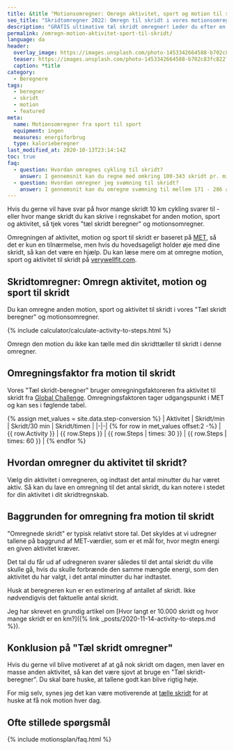 ```yaml
---
title: &title "Motionsomregner: Omregn aktivitet, sport og motion til skridt 🚴‍♀️ ⇒ 🚶‍♀️"
seo_title: "Skridtomregner 2022: Omregn til skridt i vores motionsomregner"
description: "GRATIS ultimative tæl skridt omregner! Leder du efter en motionsomregner? Her kan du lave en omregning fra din aktivitet, motion og sport til antal skridt!"
permalink: /omregn-motion-aktivitet-sport-til-skridt/
language: da
header:
  overlay_image: https://images.unsplash.com/photo-1453342664588-b702c83fc822?ixlib=rb-1.2.1&auto=format&fit=crop&h=630&w=1200&q=60
  teaser: https://images.unsplash.com/photo-1453342664588-b702c83fc822?ixlib=rb-1.2.1&auto=format&fit=crop&h=300&w=400&q=10
  caption: *title
category:
  - Beregnere
tags:
  - beregner
  - skridt
  - motion
  - featured
meta:
  name: Motionsomregner fra sport til sport
  equipment: ingen
  measures: energiforbrug
  type: kalorieberegner
last_modified_at: 2020-10-13T23:14:14Z
toc: true
faq:
  - question: Hvordan omregnes cykling til skridt?
    answer: I gennemsnit kan du regne med omkring 100-343 skridt pr. minut du cykler alt efter, hvor hurtigt du cykler. Se mere i omregningstabellen.
  - question: Hvordan omregner jeg svømning til skridt?
    answer: I gennemsnit kan du omregne svømning til mellem 171 - 286 alt efter, hvor hurtigt du svømmer. Se tabellen med omregningsfaktor mellem sport og aktivitet.
---
```


Hvis du gerne vil have svar på hvor mange skridt 10 km cykling svarer til - eller hvor mange skridt du kan skrive i regnskabet for anden motion, sport og aktivitet, så tjek vores "tæl skridt beregner" og motionsomregner.

Omregningen af aktivitet, motion og sport til skridt er baseret på [MET](/met/), så det er kun en tilnærmelse, men hvis du hovedsageligt holder øje med dine skridt, så kan det være en hjælp. Du kan læse mere om at omregne motion, sport og aktivitet til skridt på [verywellfit.com](https://www.verywellfit.com/pedometer-step-equivalents-for-exercises-and-activities-3435742).

## Skridtomregner: Omregn aktivitet, motion og sport til skridt

Du kan omregne anden motion, sport og aktivitet til skridt i vores "Tæl skridt beregner" og motionsomregner.

{% include calculator/calculate-activity-to-steps.html %}

Omregn den motion du ikke kan tælle med din skridttæller til skridt i denne omregner.

## Omregningsfaktor fra motion til skridt

Vores "Tæl skridt-beregner" bruger omregningsfaktoreren fra aktivitet til skridt fra [Global Challenge](https://globalchallenge.zendesk.com/hc/en-gb/articles/360000440186-What-activities-can-be-converted-). Omregningsfaktoren tager udgangspunkt i MET og kan ses i føglende tabel.

{% assign met_values = site.data.step-conversion %}
| Aktivitet | Skridt/min | Skridt/30 min | Skridt/timen |
|-|-|
{% for row in met_values offset:2 -%}
| {{ row.Activity }} | {{ row.Steps }} | {{ row.Steps | times: 30 }} | {{ row.Steps | times: 60 }} |
{% endfor %}

## Hvordan omregner du aktivitet til skridt?

Vælg din aktivitet i omregneren, og indtast det antal minutter du har været aktiv. Så kan du lave en omregning til det antal skridt, du kan notere i stedet for din aktivitet i dit skridtregnskab.

## Baggrunden for omregning fra motion til skridt

"Omregnede skridt" er typisk relativt store tal. Det skyldes at vi udregner tallene på baggrund af MET-værdier, som er et mål for, hvor megtn energi en given aktivitet kræver.

Det tal du får ud af udregneren svarer således til det antal skridt du ville skulle gå, hvis du skulle forbrænde den samme mængde energi, som den aktivitet du har valgt, i det antal minutter du har indtastet.

Husk at beregneren kun er en estimering af antallet af skridt. Ikke nødvendigvis det faktuelle antal skridt.

Jeg har skrevet en grundig artikel om [Hvor langt er 10.000 skridt og hvor mange skridt er en km?]({% link _posts/2020-11-14-activity-to-steps.md %}).

## Konklusion på "Tæl skridt omregner"

Hvis du gerne vil blive motiveret af at gå nok skridt om dagen, men laver en masse anden aktivitet, så kan det være sjovt at bruge en "Tæl skridt-beregner". Du skal bare huske, at tallene godt kan blive rigtig høje.

For mig selv, synes jeg det kan være motiverende at [tælle skridt](/artikel/tael-skridt/) for at huske at få nok motion hver dag.

## Ofte stillede spørgsmål

{% include motionsplan/faq.html %}
